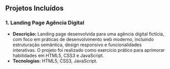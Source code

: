 ## Projetos Incluídos


### 1. Landing Page Agência Digital
- **Descrição:** Landing page desenvolvida para uma agência digital fictícia, com foco em práticas de desenvolvimento web moderno, incluindo estruturação semântica, design responsivo e funcionalidades interativas. O projeto foi realizado como exercício prático para aprimorar habilidades em HTML5, CSS3 e JavaScript.
- **Tecnologias:** HTML5, CSS3, JavaScript.

<!-- ### 2. Travelgram - Perfil de Rede Social de Viagens
- **Descrição:** O Travelgram apresenta uma página de perfil de usuário, onde os viajantes podem exibir seus registros de viagem por meio de uma interface simples e intuitiva. A página é totalmente estática, construída com HTML e CSS, e serve como um exemplo de design responsivo e moderno.
- **Tecnologias:** HTML5, CSS3.

### 3. Portal de Notícias
- **Descrição:** O Portal de Notícias é uma página estática desenvolvida para simular um site de notícias, com foco em layout responsivo e design moderno. O projeto foi criado como parte do curso de Fullstack da Rocketseat, utilizando apenas HTML e CSS, para consolidar o aprendizado de estruturação semântica e estilização avançada.
- **Tecnologias:** HTML5, CSS3. -->